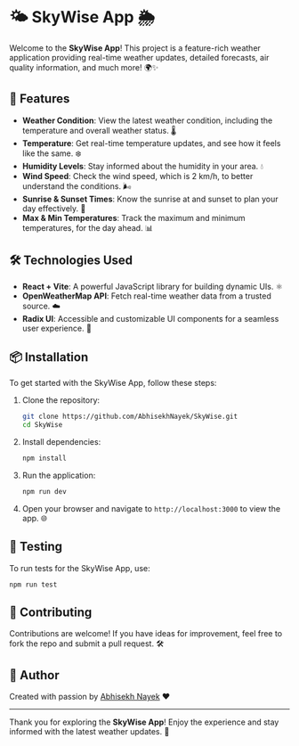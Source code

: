 # 🌤️ SkyWise App 🌦️

Welcome to the **SkyWise App**! 
This project is a feature-rich weather application providing real-time weather updates, detailed forecasts, air quality information, and much more! 🌍✨


## 🚀 Features

- **Weather Condition**: View the latest weather condition, including the temperature and overall weather status. 🌡️
- **Temperature**: Get real-time temperature updates, and see how it feels like the same. ❄️
- **Humidity Levels**: Stay informed about the humidity in your area. 💧
- **Wind Speed**: Check the wind speed, which is 2 km/h, to better understand the conditions. 🌬️
- **Sunrise & Sunset Times**: Know the sunrise at and sunset to plan your day effectively. 🌅
- **Max & Min Temperatures**: Track the maximum and minimum temperatures, for the day ahead. 📊


## 🛠️ Technologies Used

- **React + Vite**: A powerful JavaScript library for building dynamic UIs. ⚛️
- **OpenWeatherMap API**: Fetch real-time weather data from a trusted source. ☁️
- **Radix UI**: Accessible and customizable UI components for a seamless user experience. 🎨

## 📦 Installation

To get started with the SkyWise App, follow these steps:

1. Clone the repository:
   ```bash
   git clone https://github.com/AbhisekhNayek/SkyWise.git
   cd SkyWise
   ```

2. Install dependencies:
   ```bash
   npm install
   ```

3. Run the application:
   ```bash
   npm run dev
   ```

4. Open your browser and navigate to `http://localhost:3000` to view the app. 🌐


## 🧪 Testing

To run tests for the SkyWise App, use:
```bash
npm run test
```

## 🤝 Contributing

Contributions are welcome! If you have ideas for improvement, feel free to fork the repo and submit a pull request. 🛠️

## 👤 Author

Created with passion by [Abhisekh Nayek](https://github.com/AbhisekhNayek) ❤️

---

Thank you for exploring the **SkyWise App**! Enjoy the experience and stay informed with the latest weather updates. 🌈
